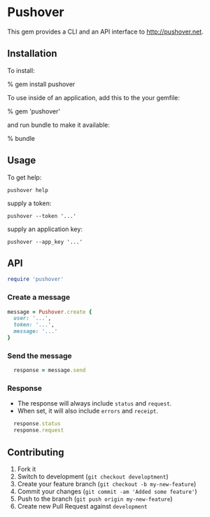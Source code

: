 # Pushover

This gem provides a CLI and an API interface to http://pushover.net.

## Installation

To install:

  % gem install pushover

To use inside of an application, add this to the your gemfile:

  % gem 'pushover'

and run bundle to make it available:

  % bundle

## Usage

To get help:

    pushover help

supply a token:

    pushover --token '...'

supply an application key:

    pushover --app_key '...'

## API

```ruby
require 'pushover'
```

### Create a message

```ruby
message = Pushover.create {
  user: '...',
  token: '...',
  message: '...'
}
```

### Send the message

```ruby
  response = message.send
```

### Response

- The response will always include `status` and `request`.
- When set, it will also include `errors` and `receipt`.

```ruby
  response.status
  response.request
```


## Contributing

1. Fork it
2. Switch to development (`git checkout developtment`)
3. Create your feature branch (`git checkout -b my-new-feature`)
4. Commit your changes (`git commit -am 'Added some feature'`)
5. Push to the branch (`git push origin my-new-feature`)
6. Create new Pull Request against `development`
